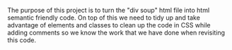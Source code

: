 The purpose of this project is to turn the "div soup" html file into html semantic friendly code. On top of this we need to tidy up and take advantage of elements and classes to clean up the code in CSS while adding comments so we know the work that we have done when revisiting this code.